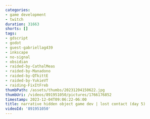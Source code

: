 ```yaml
---
categories:
- game development
- twitch
duration: 31663
shorts: []
tags:
- gdscript
- godot
- guest-gabriellag439
- inkscape
- no-signal
- obsidian
- raided-by-CathalMeas
- raided-by-Manadono
- raided-by-QTkittE
- raided-by-YukieVT
- raiding-FixItFreb
thumbPath: /assets/thumbs/20231204150622.jpg
thumbUri: /videos/891951050/pictures/1766176852
timestamp: 2023-12-04T09:06:22-06:00
title: narrative hidden object game dev | lost contact (day 5)
videoId: '891951050'
---
```


